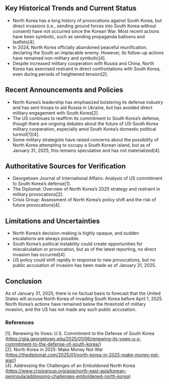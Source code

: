 ## Key Historical Trends and Current Status

- North Korea has a long history of provocations against South Korea, but direct invasions (i.e., sending ground forces into South Korea without consent) have not occurred since the Korean War. Most recent actions have been symbolic, such as sending propaganda balloons and leaflets[4].
- In 2024, North Korea officially abandoned peaceful reunification, declaring the South an implacable enemy. However, its follow-up actions have remained non-military and symbolic[4].
- Despite increased military cooperation with Russia and China, North Korea has exercised restraint in direct confrontations with South Korea, even during periods of heightened tension[2].

## Recent Announcements and Policies

- North Korea’s leadership has emphasized bolstering its defense industry and has sent troops to aid Russia in Ukraine, but has avoided direct military engagement with South Korea[2].
- The US continues to reaffirm its commitment to South Korea’s defense, though there are ongoing debates about the future of US-South Korea military cooperation, especially amid South Korea’s domestic political turmoil[1][4].
- Some military strategists have raised concerns about the possibility of North Korea attempting to occupy a South Korean island, but as of January 31, 2025, this remains speculative and has not materialized[4].

## Authoritative Sources for Verification

- Georgetown Journal of International Affairs: Analysis of US commitment to South Korea’s defense[1].
- The Diplomat: Overview of North Korea’s 2025 strategy and restraint in military provocations[2].
- Crisis Group: Assessment of North Korea’s policy shift and the risk of future provocations[4].

## Limitations and Uncertainties

- North Korea’s decision-making is highly opaque, and sudden escalations are always possible.
- South Korea’s political instability could create opportunities for miscalculation or provocation, but as of the latest reporting, no direct invasion has occurred[4].
- US policy could shift rapidly in response to new provocations, but no public accusation of invasion has been made as of January 31, 2025.

## Conclusion

As of January 31, 2025, there is no factual basis to forecast that the United States will accuse North Korea of invading South Korea before April 1, 2025. North Korea’s actions have remained below the threshold of military invasion, and the US has not made any such public accusation.

### References

[1]. Renewing its Vows: U.S. Commitment to the Defense of South Korea (https://gjia.georgetown.edu/2025/01/06/renewing-its-vows-u-s-commitment-to-the-defense-of-south-korea/)  
[2]. North Korea in 2025: Make Money Not War (https://thediplomat.com/2025/01/north-korea-in-2025-make-money-not-war/)  
[4]. Addressing the Challenges of an Emboldened North Korea (https://www.crisisgroup.org/asia/north-east-asia/korean-peninsula/addressing-challenges-emboldened-north-korea)